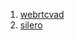 1. [webrtcvad](https://github.com/wiseman/py-webrtcvad)
2. [silero](https://github.com/snakers4/silero-vad)
